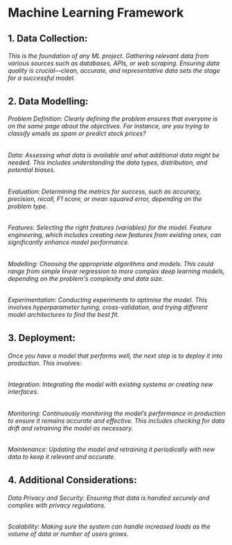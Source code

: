 # Machine Learning Framework

## 1. Data Collection:
###### This is the foundation of any ML project. Gathering relevant data from various sources such as databases, APIs, or web scraping. Ensuring data quality is crucial—clean, accurate, and representative data sets the stage for a successful model.

## 2. Data Modelling:
###### Problem Definition: Clearly defining the problem ensures that everyone is on the same page about the objectives. For instance, are you trying to classify emails as spam or predict stock prices?

###### Data: Assessing what data is available and what additional data might be needed. This includes understanding the data types, distribution, and potential biases.

###### Evaluation: Determining the metrics for success, such as accuracy, precision, recall, F1 score, or mean squared error, depending on the problem type.

###### Features: Selecting the right features (variables) for the model. Feature engineering, which includes creating new features from existing ones, can significantly enhance model performance.

###### Modelling: Choosing the appropriate algorithms and models. This could range from simple linear regression to more complex deep learning models, depending on the problem's complexity and data size.

###### Experimentation: Conducting experiments to optimise the model. This involves hyperparameter tuning, cross-validation, and trying different model architectures to find the best fit.

## 3. Deployment:
###### Once you have a model that performs well, the next step is to deploy it into production. This involves:

###### Integration: Integrating the model with existing systems or creating new interfaces.

###### Monitoring: Continuously monitoring the model’s performance in production to ensure it remains accurate and effective. This includes checking for data drift and retraining the model as necessary.

###### Maintenance: Updating the model and retraining it periodically with new data to keep it relevant and accurate.

## 4. Additional Considerations:
###### Data Privacy and Security: Ensuring that data is handled securely and complies with privacy regulations.

###### Scalability: Making sure the system can handle increased loads as the volume of data or number of users grows.